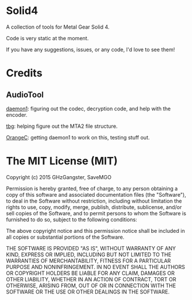 # Solid4

A collection of tools for Metal Gear Solid 4.

Code is very static at the moment.

If you have any suggestions, issues, or any code, I'd love to see them!

# Credits

## AudioTool

[daemon1](http://forum.xentax.com/memberlist.php?mode=viewprofile&u=48575): figuring out the codec, decryption code, and help with the encoder.

[tbg](http://forum.xentax.com/memberlist.php?mode=viewprofile&u=40950): helping figure out the MTA2 file structure.

[OrangeC](http://forum.xentax.com/memberlist.php?mode=viewprofile&u=4673): getting daemon1 to work on this, testing stuff out.

# The MIT License (MIT)

Copyright (c) 2015 GHzGangster, SaveMGO

Permission is hereby granted, free of charge, to any person obtaining a copy
of this software and associated documentation files (the "Software"), to deal
in the Software without restriction, including without limitation the rights
to use, copy, modify, merge, publish, distribute, sublicense, and/or sell
copies of the Software, and to permit persons to whom the Software is
furnished to do so, subject to the following conditions:

The above copyright notice and this permission notice shall be included in all
copies or substantial portions of the Software.

THE SOFTWARE IS PROVIDED "AS IS", WITHOUT WARRANTY OF ANY KIND, EXPRESS OR
IMPLIED, INCLUDING BUT NOT LIMITED TO THE WARRANTIES OF MERCHANTABILITY,
FITNESS FOR A PARTICULAR PURPOSE AND NONINFRINGEMENT. IN NO EVENT SHALL THE
AUTHORS OR COPYRIGHT HOLDERS BE LIABLE FOR ANY CLAIM, DAMAGES OR OTHER
LIABILITY, WHETHER IN AN ACTION OF CONTRACT, TORT OR OTHERWISE, ARISING FROM,
OUT OF OR IN CONNECTION WITH THE SOFTWARE OR THE USE OR OTHER DEALINGS IN THE
SOFTWARE.
